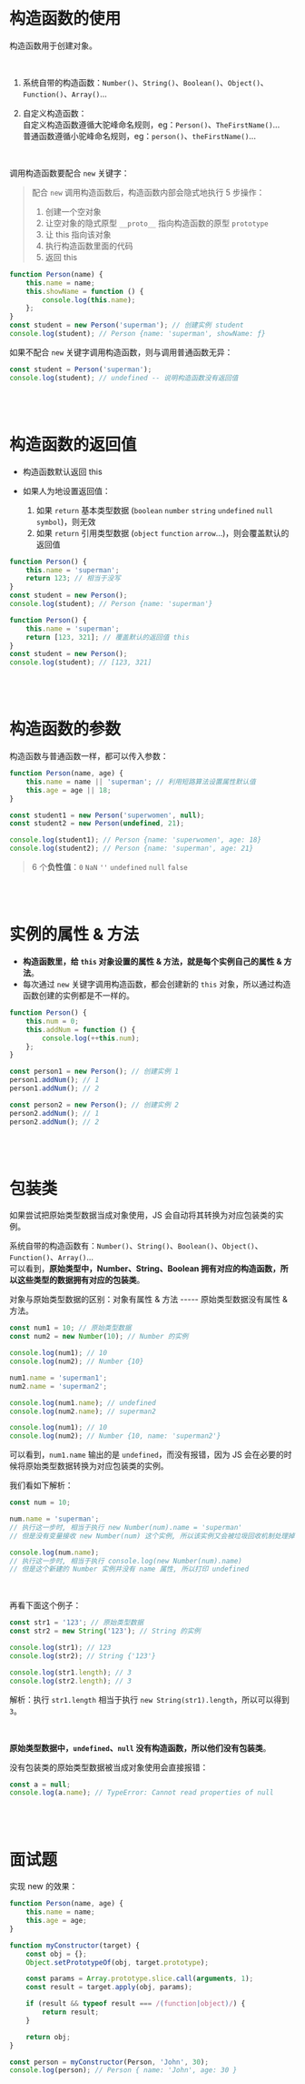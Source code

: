 # 构造函数的使用

构造函数用于创建对象。

<br>

1. 系统自带的构造函数：`Number()`、`String()`、`Boolean()`、`Object()`、`Function()`、`Array()`...

2. 自定义构造函数：<br>
   自定义构造函数遵循大驼峰命名规则，eg：`Person()`、`TheFirstName()`... <br>
   普通函数遵循小驼峰命名规则，eg：`person()`、`theFirstName()`...

<br>

调用构造函数要配合 `new` 关键字：

> 配合 `new` 调用构造函数后，构造函数内部会隐式地执行 5 步操作：
>
> 1. 创建一个空对象
> 2. 让空对象的隐式原型 `__proto__` 指向构造函数的原型 `prototype`
> 3. 让 this 指向该对象
> 4. 执行构造函数里面的代码
> 5. 返回 this

```js
function Person(name) {
    this.name = name;
    this.showName = function () {
        console.log(this.name);
    };
}
const student = new Person('superman'); // 创建实例 student
console.log(student); // Person {name: 'superman', showName: ƒ}
```

如果不配合 `new` 关键字调用构造函数，则与调用普通函数无异：

```js
const student = Person('superman');
console.log(student); // undefined -- 说明构造函数没有返回值
```

<br><br>

# 构造函数的返回值

-   构造函数默认返回 this

-   如果人为地设置返回值：
    1. 如果 `return` 基本类型数据 (`boolean` `number` `string` `undefined` `null` `symbol`)，则无效
    2. 如果 `return` 引用类型数据 (`object` `function` `arrow`...)，则会覆盖默认的返回值

```js
function Person() {
    this.name = 'superman';
    return 123; // 相当于没写
}
const student = new Person();
console.log(student); // Person {name: 'superman'}
```

```js
function Person() {
    this.name = 'superman';
    return [123, 321]; // 覆盖默认的返回值 this
}
const student = new Person();
console.log(student); // [123, 321]
```

<br><br>

# 构造函数的参数

构造函数与普通函数一样，都可以传入参数：

```js
function Person(name, age) {
    this.name = name || 'superman'; // 利用短路算法设置属性默认值
    this.age = age || 18;
}

const student1 = new Person('superwomen', null);
const student2 = new Person(undefined, 21);

console.log(student1); // Person {name: 'superwomen', age: 18}
console.log(student2); // Person {name: 'superman', age: 21}
```

> 6 个**负性值**：`0` `NaN` `''` `undefined` `null` `false`

<br><br>

# 实例的属性 & 方法

-   **构造函数里，给 `this` 对象设置的属性 & 方法，就是每个实例自己的属性 & 方法**。
-   每次通过 `new` 关键字调用构造函数，都会创建新的 `this` 对象，所以通过构造函数创建的实例都是不一样的。

```js
function Person() {
    this.num = 0;
    this.addNum = function () {
        console.log(++this.num);
    };
}

const person1 = new Person(); // 创建实例 1
person1.addNum(); // 1
person1.addNum(); // 2

const person2 = new Person(); // 创建实例 2
person2.addNum(); // 1
person2.addNum(); // 2
```

<br><br>

# 包装类

如果尝试把原始类型数据当成对象使用，JS 会自动将其转换为对应包装类的实例。

系统自带的构造函数有：`Number()`、`String()`、`Boolean()`、`Object()`、`Function()`、`Array()`... <br>
可以看到，**原始类型中，Number、String、Boolean 拥有对应的构造函数，所以这些类型的数据拥有对应的包装类**。

对象与原始类型数据的区别：对象有属性 & 方法 ----- 原始类型数据没有属性 & 方法。

```js
const num1 = 10; // 原始类型数据
const num2 = new Number(10); // Number 的实例

console.log(num1); // 10
console.log(num2); // Number {10}

num1.name = 'superman1';
num2.name = 'superman2';

console.log(num1.name); // undefined
console.log(num2.name); // superman2

console.log(num1); // 10
console.log(num2); // Number {10, name: 'superman2'}
```

可以看到，`num1.name` 输出的是 `undefined`，而没有报错，因为 JS 会在必要的时候将原始类型数据转换为对应包装类的实例。

我们看如下解析：

```js
const num = 10;

num.name = 'superman';
// 执行这一步时, 相当于执行 new Number(num).name = 'superman'
// 但是没有变量接收 new Number(num) 这个实例, 所以该实例又会被垃圾回收机制处理掉

console.log(num.name);
// 执行这一步时, 相当于执行 console.log(new Number(num).name)
// 但是这个新建的 Number 实例并没有 name 属性, 所以打印 undefined
```

<br>

再看下面这个例子：

```js
const str1 = '123'; // 原始类型数据
const str2 = new String('123'); // String 的实例

console.log(str1); // 123
console.log(str2); // String {'123'}

console.log(str1.length); // 3
console.log(str2.length); // 3
```

解析：执行 `str1.length` 相当于执行 `new String(str1).length`，所以可以得到 `3`。

<br>

**原始类型数据中，`undefined`、`null` 没有构造函数，所以他们没有包装类**。

没有包装类的原始类型数据被当成对象使用会直接报错：

```js
const a = null;
console.log(a.name); // TypeError: Cannot read properties of null
```

<br><br>

# 面试题

实现 new 的效果：

```js
function Person(name, age) {
    this.name = name;
    this.age = age;
}

function myConstructor(target) {
    const obj = {};
    Object.setPrototypeOf(obj, target.prototype);

    const params = Array.prototype.slice.call(arguments, 1);
    const result = target.apply(obj, params);

    if (result && typeof result === /(function|object)/) {
        return result;
    }

    return obj;
}

const person = myConstructor(Person, 'John', 30);
console.log(person); // Person { name: 'John', age: 30 }
```

<br>
